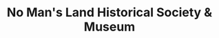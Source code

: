 ---
layout: repo
title: "No Man's Land Historical Society & Museum"
id: 24354
permalink: repos/24354/
---